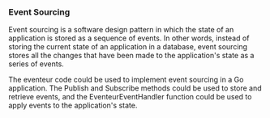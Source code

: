 ### Event Sourcing

Event sourcing is a software design pattern in which the state of an application is stored as a sequence of events. In other words, instead of storing the current state of an application in a database, event sourcing stores all the changes that have been made to the application's state as a series of events.

The eventeur code could be used to implement event sourcing in a Go application. The Publish and Subscribe methods could be used to store and retrieve events, and the EventeurEventHandler function could be used to apply events to the application's state.
